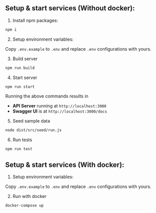 ## Setup & start services (Without docker):

1.  Install npm packages:

```bash
npm i
```

2. Setup environment variables:

Copy `.env.example` to `.env` and replace `.env` configurations with yours.

3. Build server
```bash
npm run build
```

4. Start server
```bash
npm run start
```

Running the above commands results in 
* **API Server** running at `http://localhost:3000`
* **Swagger UI** is at `http://localhost:3000/docs`

5. Seed sample data
```bash
node dist/src/seed/run.js
```

6. Run tests
```bash
npm run test
```

## Setup & start services (With docker):

1. Setup environment variables:

Copy `.env.example` to `.env` and replace `.env` configurations with yours.

2. Run with docker
```bash
docker-compose up
```
